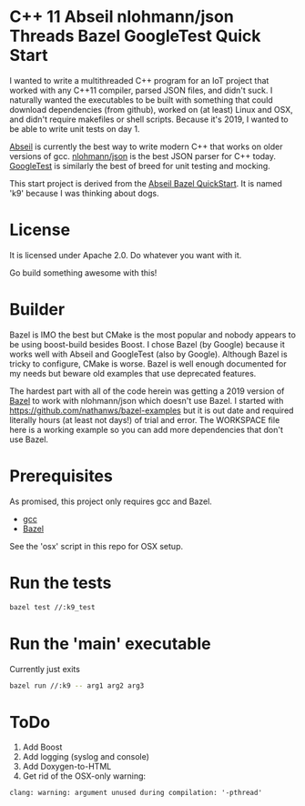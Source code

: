 # C++ 11 Abseil nlohmann/json Threads Bazel GoogleTest Quick Start #

I wanted to write a multithreaded C++ program for an IoT project that worked with any C++11 compiler, parsed JSON files, and didn't suck. I naturally wanted the executables to be built with something that could download dependencies (from github), worked on (at least) Linux and OSX, and didn't require makefiles or shell scripts. Because it's 2019, I wanted to be able to write unit tests on day 1.

[Abseil](https://abseil.io) is currently the best way to write modern C++ that works on older versions of gcc. [nlohmann/json](https://github.com/nlohmann/json) is the best JSON parser for C++ today. [GoogleTest](https://github.com/google/googletest) is similarly the best of breed for unit testing and mocking.

This start project is derived from the [Abseil Bazel QuickStart](https://abseil.io/docs/cpp/quickstart). It is named 'k9' because I was thinking about dogs.

# License

It is licensed under Apache 2.0. Do whatever you want with it.

Go build something awesome with this!

# Builder

Bazel is IMO the best but CMake is the most popular and nobody appears to be using boost-build besides Boost. I chose Bazel (by Google) because it works well with Abseil and GoogleTest (also by Google). Although Bazel is tricky to configure, CMake is worse. Bazel is well enough documented for my needs but beware old examples that use deprecated features.

The hardest part with all of the code herein was getting a 2019 version of [Bazel](https://bazel.build) to work with nlohmann/json which doesn't use Bazel. I started with https://github.com/nathanws/bazel-examples but it is out date and required literally hours (at least not days!) of trial and error. The WORKSPACE file here is a working example so you can add  more dependencies that don't use Bazel.

# Prerequisites

As promised, this project only requires gcc and Bazel.

- [gcc](https://gcc.gnu.org/install)
- [Bazel](https://docs.bazel.build/versions/master/install.html)

See the 'osx' script in this repo for OSX setup.

# Run the tests

```bash
bazel test //:k9_test
```

# Run the 'main' executable

Currently just exits

```bash
bazel run //:k9 -- arg1 arg2 arg3
```

# ToDo

1. Add Boost
2. Add logging (syslog and console)
3. Add Doxygen-to-HTML
4. Get rid of the OSX-only warning:
```
clang: warning: argument unused during compilation: '-pthread'
```

